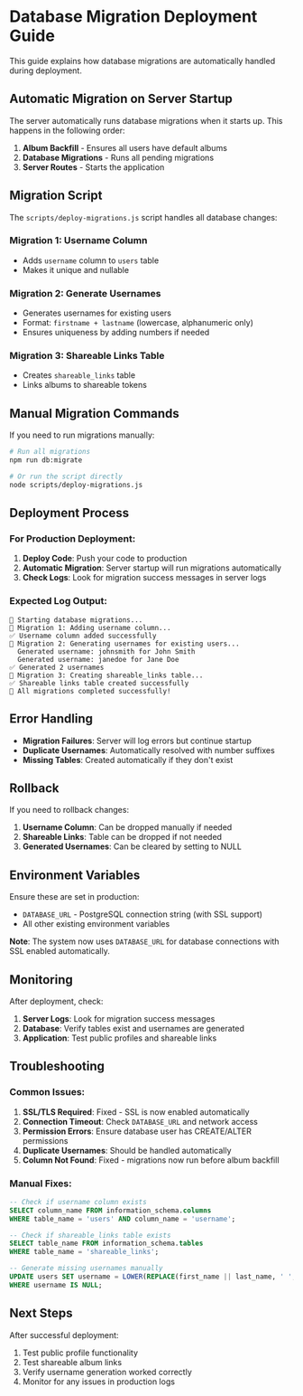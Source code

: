 # Database Migration Deployment Guide

This guide explains how database migrations are automatically handled during deployment.

## Automatic Migration on Server Startup

The server automatically runs database migrations when it starts up. This happens in the following order:

1. **Album Backfill** - Ensures all users have default albums
2. **Database Migrations** - Runs all pending migrations
3. **Server Routes** - Starts the application

## Migration Script

The `scripts/deploy-migrations.js` script handles all database changes:

### Migration 1: Username Column
- Adds `username` column to `users` table
- Makes it unique and nullable

### Migration 2: Generate Usernames
- Generates usernames for existing users
- Format: `firstname + lastname` (lowercase, alphanumeric only)
- Ensures uniqueness by adding numbers if needed

### Migration 3: Shareable Links Table
- Creates `shareable_links` table
- Links albums to shareable tokens

## Manual Migration Commands

If you need to run migrations manually:

```bash
# Run all migrations
npm run db:migrate

# Or run the script directly
node scripts/deploy-migrations.js
```

## Deployment Process

### For Production Deployment:

1. **Deploy Code**: Push your code to production
2. **Automatic Migration**: Server startup will run migrations automatically
3. **Check Logs**: Look for migration success messages in server logs

### Expected Log Output:
```
🚀 Starting database migrations...
📝 Migration 1: Adding username column...
✅ Username column added successfully
👤 Migration 2: Generating usernames for existing users...
  Generated username: johnsmith for John Smith
  Generated username: janedoe for Jane Doe
✅ Generated 2 usernames
🔗 Migration 3: Creating shareable_links table...
✅ Shareable links table created successfully
🎉 All migrations completed successfully!
```

## Error Handling

- **Migration Failures**: Server will log errors but continue startup
- **Duplicate Usernames**: Automatically resolved with number suffixes
- **Missing Tables**: Created automatically if they don't exist

## Rollback

If you need to rollback changes:

1. **Username Column**: Can be dropped manually if needed
2. **Shareable Links**: Table can be dropped if not needed
3. **Generated Usernames**: Can be cleared by setting to NULL

## Environment Variables

Ensure these are set in production:

- `DATABASE_URL` - PostgreSQL connection string (with SSL support)
- All other existing environment variables

**Note**: The system now uses `DATABASE_URL` for database connections with SSL enabled automatically.

## Monitoring

After deployment, check:

1. **Server Logs**: Look for migration success messages
2. **Database**: Verify tables exist and usernames are generated
3. **Application**: Test public profiles and shareable links

## Troubleshooting

### Common Issues:

1. **SSL/TLS Required**: Fixed - SSL is now enabled automatically
2. **Connection Timeout**: Check `DATABASE_URL` and network access
3. **Permission Errors**: Ensure database user has CREATE/ALTER permissions
4. **Duplicate Usernames**: Should be handled automatically
5. **Column Not Found**: Fixed - migrations now run before album backfill

### Manual Fixes:

```sql
-- Check if username column exists
SELECT column_name FROM information_schema.columns 
WHERE table_name = 'users' AND column_name = 'username';

-- Check if shareable_links table exists
SELECT table_name FROM information_schema.tables 
WHERE table_name = 'shareable_links';

-- Generate missing usernames manually
UPDATE users SET username = LOWER(REPLACE(first_name || last_name, ' ', '')) 
WHERE username IS NULL;
```

## Next Steps

After successful deployment:

1. Test public profile functionality
2. Test shareable album links
3. Verify username generation worked correctly
4. Monitor for any issues in production logs
